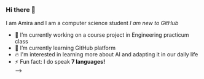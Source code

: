 ### Hi there 👋


I am Amira and I am a computer science student 
_I am new to GitHub_
- 🔭 I’m currently working on a course project in Engineering practicum class
- 🌱 I’m currently learning GitHub platform
- 🔥 I'm interested in learning more about AI and adapting it in our daily life
- ⚡ Fun fact: I do speak **7 languages!**  
-->
